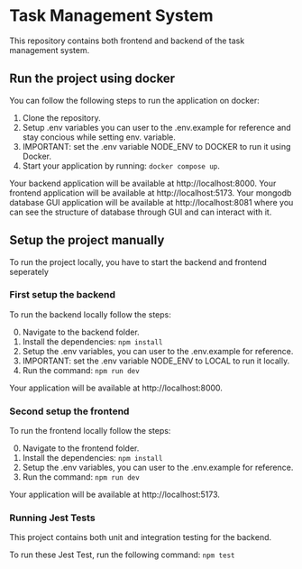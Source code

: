 # Task Management System

This repository contains both frontend and backend of the task management system.

## Run the project using docker

You can follow the following steps to run the application on docker:

1. Clone the repository.
2. Setup .env variables you can user to the .env.example for reference and stay concious while setting env. variable.
3. IMPORTANT: set the .env variable NODE_ENV to DOCKER to run it using Docker.
4. Start your application by running:
   `docker compose up`.

Your backend application will be available at http://localhost:8000.
Your frontend application will be available at http://localhost:5173.
Your mongodb database GUI application will be available at http://localhost:8081 where you can see the structure of database through GUI and can interact with it.

## Setup the project manually

To run the project locally, you have to start the backend and frontend seperately

### First setup the backend

To run the backend locally follow the steps:

0. Navigate to the backend folder.
1. Install the dependencies: `npm install`
2. Setup the .env variables, you can user to the .env.example for reference.
3. IMPORTANT: set the .env variable NODE_ENV to LOCAL to run it locally.
4. Run the command: `npm run dev`

Your application will be available at http://localhost:8000.

### Second setup the frontend

To run the frontend locally follow the steps:

0. Navigate to the frontend folder.
1. Install the dependencies: `npm install`
2. Setup the .env variables, you can user to the .env.example for reference.
3. Run the command: `npm run dev`

Your application will be available at http://localhost:5173.

### Running Jest Tests

This project contains both unit and integration testing for the backend.

To run these Jest Test, run the following command: `npm test`
